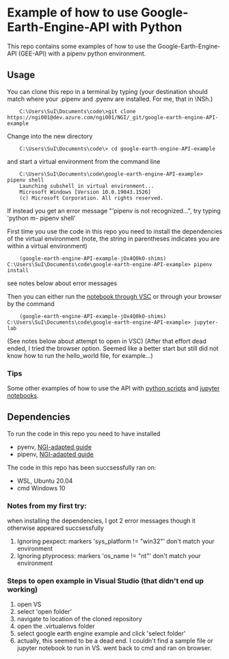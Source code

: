 # Example of how to use Google-Earth-Engine-API with Python 
This repo contains some examples of how to use the Google-Earth-Engine-API (GEE-API) with a pipenv python environment. 

## Usage 
You can clone this repo in a terminal by typing (your destination should match where your .pipenv and .pyenv are installed. For me, that in \NSh.)

        C:\Users\SuI\Documents\code\>git clone https://ngi001@dev.azure.com/ngi001/NGI/_git/google-earth-engine-API-example

Change into the new directory 

        C:\Users\SuI\Documents\code\> cd google-earth-engine-API-example     

and start a virtual environment from the command line 

        C:\Users\SuI\Documents\code\google-earth-engine-API-example> pipenv shell 
        Launching subshell in virtual environment...
        Microsoft Windows [Version 10.0.19043.1526]
        (c) Microsoft Corporation. All rights reserved.

If instead you get an error message "'pipenv is not recognized...", try typing 'python m- pipenv shell'

First time you use the code in this repo you need to install the dependencies of the virtual environment (note, the string in parentheses indicates you are within a virtual environment)

        (google-earth-engine-API-example-jOx4Q0kO-shims) C:\Users\SuI\Documents\code\google-earth-engine-API-example> pipenv install 

see notes below about error messages

Then you can either run the [notebook through VSC](https://code.visualstudio.com/learn/educators/notebooks) or through your browser by the command 

        (google-earth-engine-API-example-jOx4Q0kO-shims) C:\Users\SuI\Documents\code\google-earth-engine-API-example> jupyter-lab     

(See notes below about attempt to open in VSC)
(After that effort dead ended, I tried the browser option. Seemed like a better start but still did not know how to run the hello_world file, for example...)

### Tips 
Some other examples of how to use the API with [python scripts](https://github.com/google/earthengine-api/tree/master/python/examples/py) and [jupyter notebooks](https://github.com/google/earthengine-api/tree/master/python/examples/ipynb). 

## Dependencies
To run the code in this repo you need to have installed 
- pyenv, [NGI-adapted guide](https://ngiwiki.slite.com/app/docs/KXWBnnQrSS_Uu4)
- pipenv, [NGI-adapted guide](https://ngiwiki.slite.com/app/docs/tO10k0gX_U-6Ve)


The code in this repo has been succsessfully ran on: 
- WSL, Ubuntu 20.04 
- cmd Windows 10 

 ### Notes from my first try:
when installing the dependencies, I got 2 error messages though it otherwise appeared succsessfully
1. Ignoring pexpect: markers 'sys_platform != "win32"' don't match your environment
2. Ignoring ptyprocess: markers 'os_name != "nt"' don't match your environment

### Steps to open example in Visual Studio (that didn't end up working)
1. open VS
2. select 'open folder'
3. navigate to location of the cloned repository
4. open the .virtualenvs folder
5. select google earth engine example and click 'select folder'
6. actually, this seemed to be a dead end. I couldn't find a sample file or jupyter notebook to run in VS. went back to cmd and ran on browser.